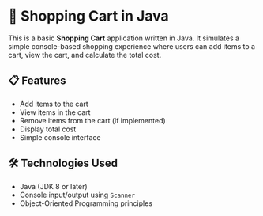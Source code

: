 # 🛒 Shopping Cart in Java

This is a basic **Shopping Cart** application written in Java. It simulates a simple console-based shopping experience where users can add items to a cart, view the cart, and calculate the total cost.

## 📋 Features

- Add items to the cart
- View items in the cart
- Remove items from the cart (if implemented)
- Display total cost
- Simple console interface

## 🛠 Technologies Used

- Java (JDK 8 or later)
- Console input/output using `Scanner`
- Object-Oriented Programming principles

